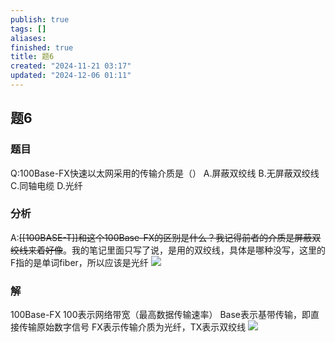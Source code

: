 ```yaml
---
publish: true
tags: []
aliases: 
finished: true
title: 题6
created: "2024-11-21 03:17"
updated: "2024-12-06 01:11"
---
```

## 题6
### 题目
Q:100Base-FX快速以太网采用的传输介质是（）
A.屏蔽双绞线
B.无屏蔽双绞线
C.同轴电缆
D.光纤
### 分析
A:~~[[100BASE-T]]和这个100Base-FX的区别是什么？我记得前者的介质是屏蔽双绞线来着好像~~。我的笔记里面只写了说，是用的双绞线，具体是哪种没写，这里的F指的是单词fiber，所以应该是光纤
![](https://img.hwenyi.live/202310071040178.webp)
### 解
100Base-FX
100表示网络带宽（最高数据传输速率）
Base表示基带传输，即直接传输原始数字信号
FX表示传输介质为光纤，TX表示双绞线
![](https://img.hwenyi.live/202411241209281.webp)
